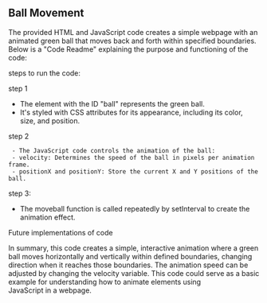 ## Ball Movement

The provided HTML and JavaScript code creates a simple webpage with an animated green ball that moves back and forth within specified boundaries. Below is a "Code Readme" explaining the purpose and functioning of the code:

steps to run the code:

 step 1
 
   - The  element with the ID "ball" represents the green ball.
   - It's styled with CSS attributes for its appearance, including its color, size, and position.

step 2 

     - The JavaScript code controls the animation of the ball:
     - velocity: Determines the speed of the ball in pixels per animation frame.
     - positionX and positionY: Store the current X and Y positions of the ball.
     
step 3:

   - The moveball function is called repeatedly by setInterval to create the animation effect.
     
Future implementations of code

In summary, this code creates a simple, interactive animation where a green ball moves horizontally and vertically within defined boundaries, changing direction when it reaches those boundaries. The animation speed can be adjusted by changing the velocity variable. This code could serve as a basic example for understanding how to animate elements using JavaScript in a webpage.

